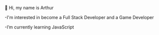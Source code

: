 👋 Hi, my name is Arthur

-I'm interested in become a Full Stack Developer and a Game Developer

-I’m currently learning JavaScript

<!--
**Deive25/Deive25** is a ✨ _special_ ✨ repository because its `README.md` (this file) appears on your GitHub profile.



-->
